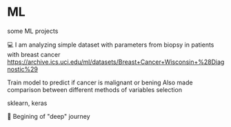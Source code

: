 # ML
some  ML projects

💻 I am analyzing simple dataset with parameters from biopsy in patients with breast cancer 
https://archive.ics.uci.edu/ml/datasets/Breast+Cancer+Wisconsin+%28Diagnostic%29

Train model to predict if cancer is malignant or bening 
Also made comparison between different methods of variables selection

sklearn, keras 

🎒 Begining of "deep" journey
